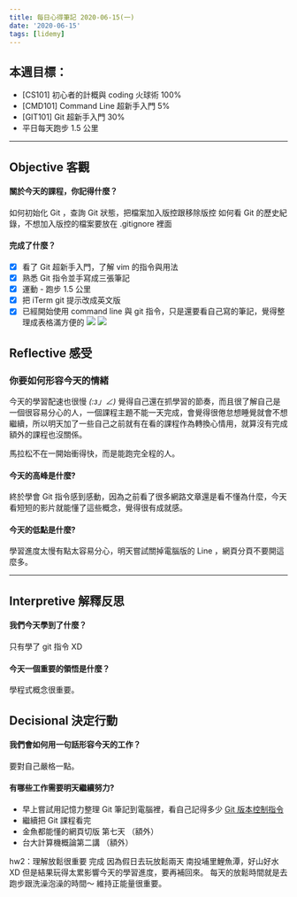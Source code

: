 ```yaml
---
title: 每日心得筆記 2020-06-15(一)
date: '2020-06-15'
tags: [lidemy]
---
```


## 本週目標：

- [CS101] 初心者的計概與 coding 火球術 100%
- [CMD101] Command Line 超新手入門 5%
- [GIT101] Git 超新手入門 30%
- 平日每天跑步 1.5 公里

---

## Objective 客觀

#### 關於今天的課程，你記得什麼？

如何初始化 Git ，查詢 Git 狀態，把檔案加入版控跟移除版控
如何看 Git 的歷史紀錄，不想加入版控的檔案要放在 .gitignore 裡面

#### 完成了什麼？

- [x] 看了 Git 超新手入門，了解 vim 的指令與用法
- [x] 熟悉 Git 指令並手寫成三張筆記
- [x] 運動 - 跑步 1.5 公里
- [x] 把 iTerm git 提示改成英文版
- [x] 已經開始使用 command line 與 git 指令，只是還要看自己寫的筆記，覺得整理成表格滿方便的
      ![](https://i.imgur.com/pEIRqjR.png)
      ![](https://i.imgur.com/zfQho3i.png)

## Reflective 感受

### 你要如何形容今天的情緒

今天的學習配速也很慢 _(:з」∠)_
覺得自己還在抓學習的節奏，而且很了解自己是一個很容易分心的人，一個課程主題不能一天完成，會覺得很倦怠想睡覺就會不想繼續，所以明天加了一些自己之前就有在看的課程作為轉換心情用，就算沒有完成額外的課程也沒關係。

馬拉松不在一開始衝得快，而是能跑完全程的人。

#### 今天的高峰是什麼?

終於學會 Git 指令感到感動，因為之前看了很多網路文章還是看不懂為什麼，今天看短短的影片就能懂了這些概念，覺得很有成就感。

#### 今天的低點是什麼?

學習進度太慢有點太容易分心，明天嘗試關掉電腦版的 Line ，網頁分頁不要開這麼多。

---

## Interpretive 解釋反思

#### 我們今天學到了什麼？

只有學了 git 指令 XD

#### 今天一個重要的領悟是什麼？

學程式概念很重要。

## Decisional 決定行動

#### 我們會如何用一句話形容今天的工作？

要對自己嚴格一點。

#### 有哪些工作需要明天繼續努力?

- 早上嘗試用記憶力整理 Git 筆記到電腦裡，看自己記得多少
  [Git 版本控制指令](https://www.notion.so/roroiii/Git-bc4f0dd6597e4878b012c72790d3cb2e)
- 繼續把 Git 課程看完
- 金魚都能懂的網頁切版 第七天 （額外）
- 台大計算機概論第二講 （額外）

hw2：理解放鬆很重要 完成
因為假日去玩放鬆兩天 南投埔里鯉魚潭，好山好水 XD
但是結果玩得太累影響今天的學習進度，要再補回來。
每天的放鬆時間就是去跑步跟洗澡泡澡的時間～
維持正能量很重要。
